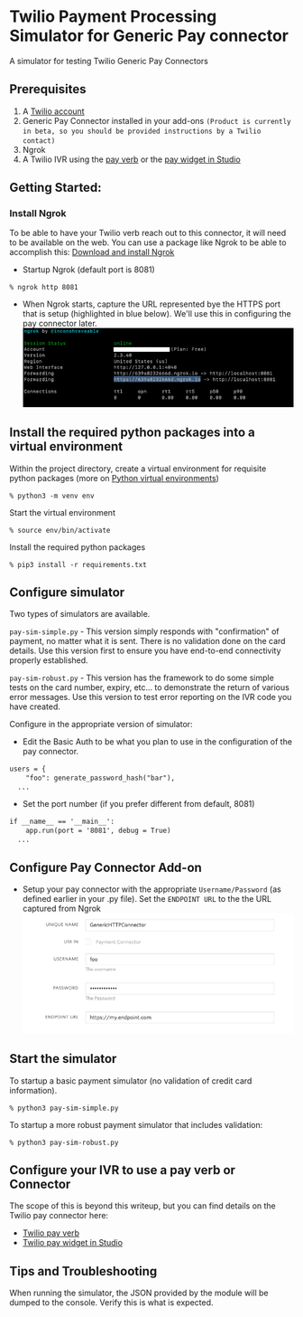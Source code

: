 # Twilio Payment Processing Simulator for Generic Pay connector

A simulator for testing Twilio Generic Pay Connectors


## Prerequisites

1. A [Twilio account](https://www.twilio.com/try-twilio)
1. Generic Pay Connector installed in your add-ons `(Product is currently in beta, so you should be provided instructions by a Twilio contact)`
1. Ngrok
1. A Twilio IVR using the [pay verb](https://www.twilio.com/docs/voice/twiml/pay) or the [pay widget in Studio](https://www.twilio.com/docs/studio/widget-library/capture-payments)

## Getting Started:

### Install Ngrok
To be able to have your Twilio <pay> verb reach out to this connector, it will need to be available on the web.  You can use a package like Ngrok to be able to accomplish this: [Download and install Ngrok](https://ngrok.com/download)

- Startup Ngrok (default port is 8081)
```
% ngrok http 8081
```

- When Ngrok starts, capture the URL represented bye the HTTPS port that is setup (highlighted in blue below).  We'll use this in configuring the pay connector later.
![Sweet configuration image on Github](https://github.com/phundal-twilio/twilio-payment-simulator-generic-pay-python/blob/main/Ngrok-sample.png?raw=true)

## Install the required python packages into a virtual environment

Within the project directory, create a virtual environment for requisite python packages (more on [Python virtual environments](https://docs.python.org/3/library/venv.html))
```
% python3 -m venv env
```

Start the virtual environment
```
% source env/bin/activate
```

Install the required python packages
```
% pip3 install -r requirements.txt
```

## Configure simulator

Two types of simulators are available.

`pay-sim-simple.py` - This version simply responds with "confirmation" of payment, no matter what it is sent.  There is no validation done on the card details.  Use this version first to ensure you have end-to-end connectivity properly established.

`pay-sim-robust.py` - This version has the framework to do some simple tests on the card number, expiry, etc... to demonstrate the return of various error messages.  Use this version to test error reporting on the IVR code you have created.

Configure in the appropriate version of simulator:
- Edit the Basic Auth to be what you plan to use in the configuration of the pay connector.
```
users = {
    "foo": generate_password_hash("bar"),
  ...
```
- Set the port number (if you prefer different from default, 8081)
```
if __name__ == '__main__':
    app.run(port = '8081', debug = True)
  ...
```

## Configure Pay Connector Add-on

- Setup your pay connector with the appropriate `Username/Password` (as defined earlier in your .py file).  Set the `ENDPOINT URL` to the the URL captured from Ngrok
![Sweet configuration image on Github](https://github.com/phundal-twilio/twilio-payment-simulator-generic-pay-python/blob/main/Connector-configure.png?raw=true)

## Start the simulator

To startup a basic payment simulator (no validation of credit card information).

```
% python3 pay-sim-simple.py
```

To startup a more robust payment simulator that includes validation:

```
% python3 pay-sim-robust.py
```
## Configure your IVR to use a pay verb or Connector
The scope of this is beyond this writeup, but you can find details on the Twilio pay connector here:

- [Twilio pay verb](https://www.twilio.com/docs/voice/twiml/pay)
- [Twilio pay widget in Studio](https://www.twilio.com/docs/studio/widget-library/capture-payments)


## Tips and Troubleshooting

When running the simulator, the JSON provided by the <pay> module will be dumped to the console.  Verify this is what is expected.
